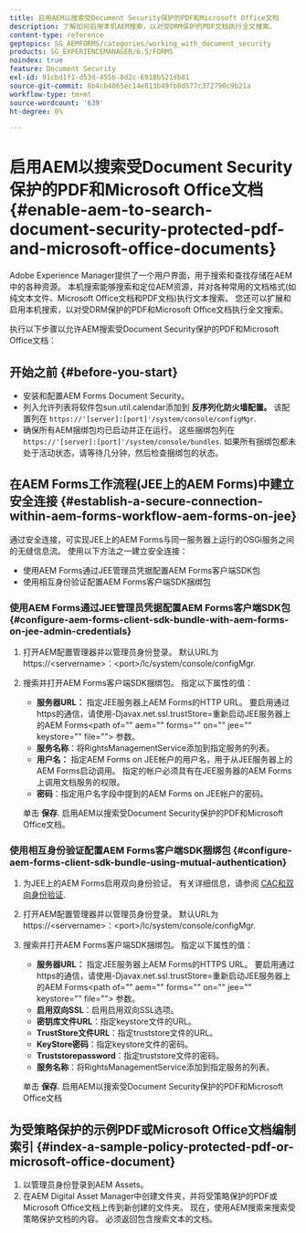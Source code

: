 ```yaml
---
title: 启用AEM以搜索受Document Security保护的PDF和Microsoft Office文档
description: 了解如何启用本机AEM搜索，以对受DRM保护的PDF文档执行全文搜索。
content-type: reference
geptopics: SG_AEMFORMS/categories/working_with_document_security
products: SG_EXPERIENCEMANAGER/6.5/FORMS
noindex: true
feature: Document Security
exl-id: 91cbd1f1-d53d-455b-8d2c-6918b521db81
source-git-commit: 8b4cb4065ec14e813b49fb0d577c372790c9b21a
workflow-type: tm+mt
source-wordcount: '639'
ht-degree: 0%

---
```


# 启用AEM以搜索受Document Security保护的PDF和Microsoft Office文档{#enable-aem-to-search-document-security-protected-pdf-and-microsoft-office-documents}

Adobe Experience Manager提供了一个用户界面，用于搜索和查找存储在AEM中的各种资源。 本机搜索能够搜索和定位AEM资源，并对各种常用的文档格式(如纯文本文件、Microsoft Office文档和PDF文档)执行文本搜索。 您还可以扩展和启用本机搜索，以对受DRM保护的PDF和Microsoft Office文档执行全文搜索。

执行以下步骤以允许AEM搜索受Document Security保护的PDF和Microsoft Office文档：

## 开始之前 {#before-you-start}

* 安装和配置AEM Forms Document Security。
* 列入允许列表将软件包sun.util.calendar添加到 **反序列化防火墙配置。** 该配置列在 `https://'[server]:[port]'/system/console/configMgr`.
* 确保所有AEM捆绑包均已启动并正在运行。 这些捆绑包列在 `https://'[server]:[port]'/system/console/bundles`. 如果所有捆绑包都未处于活动状态，请等待几分钟，然后检查捆绑包的状态。

## 在AEM Forms工作流程(JEE上的AEM Forms)中建立安全连接 {#establish-a-secure-connection-within-aem-forms-workflow-aem-forms-on-jee}

通过安全连接，可实现JEE上的AEM Forms与同一服务器上运行的OSGi服务之间的无缝信息流。 使用以下方法之一建立安全连接：

* 使用AEM Forms通过JEE管理员凭据配置AEM Forms客户端SDK包
* 使用相互身份验证配置AEM Forms客户端SDK捆绑包

### 使用AEM Forms通过JEE管理员凭据配置AEM Forms客户端SDK包 {#configure-aem-forms-client-sdk-bundle-with-aem-forms-on-jee-admin-credentials}

1. 打开AEM配置管理器并以管理员身份登录。 默认URL为https://&lt;servername>：&lt;port>/lc/system/console/configMgr.
1. 搜索并打开AEM Forms客户端SDK捆绑包。 指定以下属性的值：

   * **服务器URL：** 指定JEE服务器上AEM Forms的HTTP URL。 要启用通过https的通信，请使用-Djavax.net.ssl.trustStore=重新启动JEE服务器上的AEM Forms&lt;path of=&quot;&quot; aem=&quot;&quot; forms=&quot;&quot; on=&quot;&quot; jee=&quot;&quot; keystore=&quot;&quot; file=&quot;&quot;> 参数。
   * **服务名称**：将RightsManagementService添加到指定服务的列表。
   * **用户名：** 指定AEM Forms on JEE帐户的用户名，用于从JEE服务器上的AEM Forms启动调用。 指定的帐户必须具有在JEE服务器的AEM Forms上调用文档服务的权限。
   * **密码**：指定用户名字段中提到的AEM Forms on JEE帐户的密码。

   单击 **保存**. 启用AEM以搜索受Document Security保护的PDF和Microsoft Office文档。

### 使用相互身份验证配置AEM Forms客户端SDK捆绑包 {#configure-aem-forms-client-sdk-bundle-using-mutual-authentication}

1. 为JEE上的AEM Forms启用双向身份验证。 有关详细信息，请参阅 [CAC和双向身份验证](https://helpx.adobe.com/livecycle/kb/cac-mutual-authentication.html).
1. 打开AEM配置管理器并以管理员身份登录。 默认URL为https://&lt;servername>：&lt;port>/lc/system/console/configMgr.
1. 搜索并打开AEM Forms客户端SDK捆绑包。 指定以下属性的值：

   * **服务器URL：** 指定JEE服务器上AEM Forms的HTTPS URL。 要启用通过https的通信，请使用-Djavax.net.ssl.trustStore=重新启动JEE服务器上的AEM Forms&lt;path of=&quot;&quot; aem=&quot;&quot; forms=&quot;&quot; on=&quot;&quot; jee=&quot;&quot; keystore=&quot;&quot; file=&quot;&quot;> 参数。
   * **启用双向SSL**：启用启用双向SSL选项。
   * **密钥库文件URL**：指定keystore文件的URL。
   * **TrustStore文件URL**：指定truststore文件的URL。
   * **KeyStore密码**：指定keystore文件的密码。
   * **Truststorepassword**：指定truststore文件的密码。
   * **服务名称**：将RightsManagementService添加到指定服务的列表。

   单击 **保存**. 启用AEM以搜索受Document Security保护的PDF和Microsoft Office文档

## 为受策略保护的示例PDF或Microsoft Office文档编制索引 {#index-a-sample-policy-protected-pdf-or-microsoft-office-document}

1. 以管理员身份登录到AEM Assets。
1. 在AEM Digital Asset Manager中创建文件夹，并将受策略保护的PDF或Microsoft Office文档上传到新创建的文件夹。 现在，使用AEM搜索来搜索受策略保护文档的内容。 必须返回包含搜索文本的文档。
